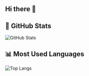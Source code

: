 ## Hi there 👋

## 🚀 GitHub Stats  
![GitHub Stats](https://github-readme-stats.vercel.app/api?username=KrrishDayal&show_icons=true&theme=dark)

## 📊 Most Used Languages  
![Top Langs](https://github-readme-stats.vercel.app/api/top-langs/?username=KrrishDayal&layout=compact&theme=dark)
